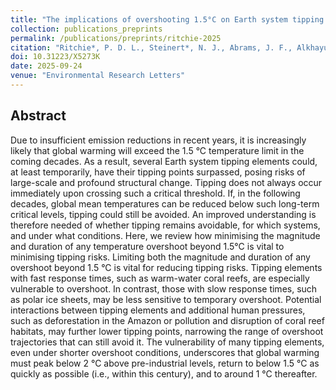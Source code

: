 ```yaml
---
title: "The implications of overshooting 1.5°C on Earth system tipping elements - a review"
collection: publications_preprints
permalink: /publications/preprints/ritchie-2025
citation: "Ritchie*, P. D. L., Steinert*, N. J., Abrams, J. F., Alkhayuon, H., Arnscheidt, C. W., Bochow, N., Chapman, R. R., Clarke, J., Dennis, D. P., Donges, J. F., Flores, B. M., <b>Garbe, J.</b>, Högner, A., Huntingford, C., Lenton, T. M., Lohmann, J., Lux-Gottschalk, K., Milkoreit, M., Möller, T., Pearce-Kelly, P., Pereira, L., Quinn, C., Schleussner, C.-F., Stuenzi, S. M., Swingedouw, D., Van der Laan, L. N., Zickfeld, K., Wunderling, N.*: <i>The implications of overshooting 1.5°C on Earth system tipping elements - a review</i>, Environmental Research Letters, in review, DOI: <a href='https://doi.org/10.31223/X5273K'>10.31223/X5273K</a> [preprint], 2025."
doi: 10.31223/X5273K
date: 2025-09-24
venue: "Environmental Research Letters"
---
```


## Abstract
Due to insufficient emission reductions in recent years, it is increasingly likely that global warming will exceed the 1.5 °C temperature limit in the coming decades. As a result, several Earth system tipping elements could, at least temporarily, have their tipping points surpassed, posing risks of large-scale and profound structural change. Tipping does not always occur immediately upon crossing such a critical threshold. If, in the following decades, global mean temperatures can be reduced below such long-term critical levels, tipping could still be avoided. An improved understanding is therefore needed of whether tipping remains avoidable, for which systems, and under what conditions. Here, we review how minimising the magnitude and duration of any temperature overshoot beyond 1.5°C is vital to minimising tipping risks. Limiting both the magnitude and duration of any overshoot beyond 1.5 °C is vital for reducing tipping risks. Tipping elements with fast response times, such as warm-water coral reefs, are especially vulnerable to overshoot. In contrast, those with slow response times, such as polar ice sheets, may be less sensitive to temporary overshoot. Potential interactions between tipping elements and additional human pressures, such as deforestation in the Amazon or pollution and disruption of coral reef habitats, may further lower tipping points, narrowing the range of overshoot trajectories that can still avoid it. The vulnerability of many tipping elements, even under shorter overshoot conditions, underscores that global warming must peak below 2 °C above pre-industrial levels, return to below 1.5 °C as quickly as possible (i.e., within this century), and to around 1 °C thereafter.